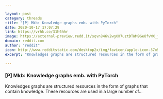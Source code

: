 ```yaml
---

layout: post
category: threads
title: "[P] Mkb: Knowledge graphs emb. with PyTorch"
date: 2020-10-17 17:07:29
link: https://vrhk.co/31h6hhr
image: https://external-preview.redd.it/sqvn846v2wgXX7uztDTWM9Ge8fvWX_jHDqm2VB6Ox78.jpg?width=400&height=209.42408377&auto=webp&crop=400:209.42408377,smart&s=013202fc397b867e8ff7c3bcf4b4e0e5271d5d7f
domain: reddit.com
author: "reddit"
icon: http://www.redditstatic.com/desktop2x/img/favicon/apple-icon-57x57.png
excerpt: "Knowledges graphs are structured resources in the form of graphs that contain knowledge. These resources are used in a large number of..."

---
```


### [P] Mkb: Knowledge graphs emb. with PyTorch

Knowledges graphs are structured resources in the form of graphs that contain knowledge. These resources are used in a large number of...